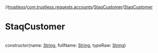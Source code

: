 //[trustless](../../../index.md)/[com.trustless.requests.accounts](../index.md)/[StaqCustomer](index.md)/[StaqCustomer](-staq-customer.md)

# StaqCustomer

\
constructor(name: [String](https://kotlinlang.org/api/latest/jvm/stdlib/kotlin/-string/index.html), fullName: [String](https://kotlinlang.org/api/latest/jvm/stdlib/kotlin/-string/index.html), typeRaw: [String](https://kotlinlang.org/api/latest/jvm/stdlib/kotlin/-string/index.html))
